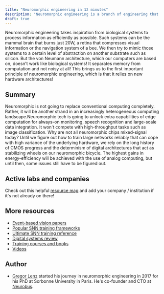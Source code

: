 ```yaml
---
title: "Neuromorphic engineering in 12 minutes"
description: "Neuromorphic engineering is a branch of engineering that takes inspiration from biology to build efficient computing systems. This article gives a brief overview of the field and its history."
draft: true
---
```


Neuromorphic engineering takes inspiration from biological systems to process information as efficiently as possible. Such systems can be the mammal brain that burns just 20W, a retina that compresses visual information or the navigation system of a bee. We then try to mimic those systems to a certain level of abstraction on another substrate such as silicon. But the von Neumann architecture, which our computers are based on, doesn't work like biological systems! It separates memory from computation and not noisy at all! This brings us to the first important principle of neuromorphic engineering, which is that it relies on new hardware architectures!

## Summary
Neuromorphic is not going to replace conventional computing completely. Rather, it will be another strand in an increasingly heterogeneous computing landscape.Neuromorphic tech is going to unlock extra capabilities of edge computation for always-on monitoring, speech recognition and large-scale data integration. It won't compete with high-throughput tasks such as image classification.
Why are not all neuromorphic chips mixed-signal today? Until we figure out how to train large networks reliably that can cope with high variance of the underlying hardware, we rely on the long history of CMOS progress and the determinism of digital architectures that act as stabilizing wheels on our neuromorphic bicycle. The highest gains in energy-efficiency will be achieved with the use of analog computing, but until then, some issues still have to be figured out.

## Active labs and companies
Check out this helpful [resource map](https://www.neuropac.info/resources-3/map/) and add your company / institution if it's not already on there!

## More resources
* [Event-based vision papers](https://github.com/uzh-rpg/event-based_vision_resources)
* [Popular SNN training frameworks](https://github.com/open-neuromorphic/open-neuromorphic)
* [Ultimate SNN training reference](https://arxiv.org/abs/2109.12894)
* [Digital systems review](https://arxiv.org/abs/2306.15749)
* [Training courses and books](https://github.com/mikeroyal/Neuromorphic-Computing-Guide#online-training-courses)
* [Videos](https://www.neuropac.info/video-category/)

## Author
* [Gregor Lenz](https://lenzgregor.com) started his journey in neuromorphic engineering in 2017 for his PhD at Sorbonne University in Paris. He's co-founder and CTO at [Neurobus](https://neurobus.space).
